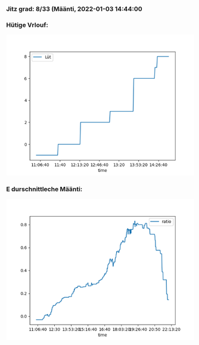 ### Jitz grad: 8/33 (Määnti, 2022-01-03 14:44:00

### Hütige Vrlouf:
![Graph](Today.png)

### E durschnittleche Määnti:
![Graph](Määnti.png)